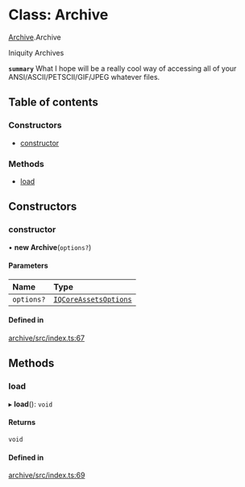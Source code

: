 # Class: Archive

[Archive](../modules/Archive.md).Archive

Iniquity Archives

**`summary`** What I hope will be a really cool way of accessing all of your ANSI/ASCII/PETSCII/GIF/JPEG whatever files.

## Table of contents

### Constructors

- [constructor](Archive.Archive-1.md#constructor)

### Methods

- [load](Archive.Archive-1.md#load)

## Constructors

### constructor

• **new Archive**(`options?`)

#### Parameters

| Name | Type |
| :------ | :------ |
| `options?` | [`IQCoreAssetsOptions`](../interfaces/Archive.IQCoreAssetsOptions.md) |

#### Defined in

[archive/src/index.ts:67](https://github.com/iniquitybbs/iniquity/blob/b7eb303/packages/archive/src/index.ts#L67)

## Methods

### load

▸ **load**(): `void`

#### Returns

`void`

#### Defined in

[archive/src/index.ts:69](https://github.com/iniquitybbs/iniquity/blob/b7eb303/packages/archive/src/index.ts#L69)
